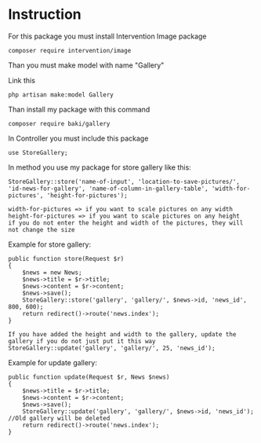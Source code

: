 # Instruction
For this package you must install Intervention Image package
```
composer require intervention/image
```
Than you must make model with name "Gallery"

Link this
```
php artisan make:model Gallery
```
Than install my package with this command
```
composer require baki/gallery
```
In Controller you must include this package
```
use StoreGallery;
```
In method you use my package for store gallery like this:
```
StoreGallery::store('name-of-input', 'location-to-save-pictures/', 'id-news-for-gallery', 'name-of-column-in-gallery-table', 'width-for-pictures', 'height-for-pictures');

width-for-pictures => if you want to scale pictures on any width
height-for-pictures => if you want to scale pictures on any height
if you do not enter the height and width of the pictures, they will not change the size
```
Example for store gallery:
```
public function store(Request $r)
{
    $news = new News;
    $news->title = $r->title;
    $news->content = $r->content;
    $news->save();
    StoreGallery::store('gallery', 'gallery/', $news->id, 'news_id', 800, 600);
    return redirect()->route('news.index');
}
```
```
If you have added the height and width to the gallery, update the gallery if you do not just put it this way
StoreGallery::update('gallery', 'gallery/', 25, 'news_id');
```
Example for update gallery:
```
public function update(Request $r, News $news)
{
    $news->title = $r->title;
    $news->content = $r->content;
    $news->save();
    StoreGallery::update('gallery', 'gallery/', $news->id, 'news_id'); //Old gallery will be deleted
    return redirect()->route('news.index');
}
```
